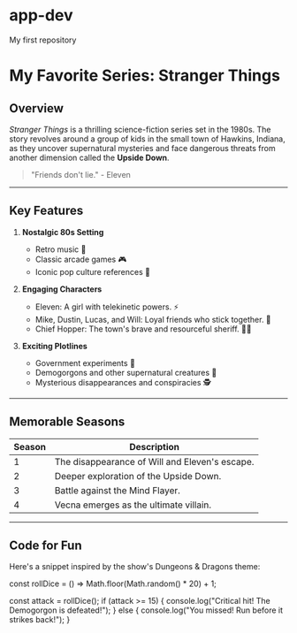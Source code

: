 # app-dev
My first repository
# My Favorite Series: **Stranger Things**

## **Overview**
*Stranger Things* is a thrilling science-fiction series set in the 1980s. The story revolves around a group of kids in the small town of Hawkins, Indiana, as they uncover supernatural mysteries and face dangerous threats from another dimension called the **Upside Down**.

> "Friends don't lie." - Eleven

---

## **Key Features**
1. **Nostalgic 80s Setting**
   - Retro music 🎵
   - Classic arcade games 🎮
   - Iconic pop culture references 📼

2. **Engaging Characters**
   - Eleven: A girl with telekinetic powers. :zap:
   - Mike, Dustin, Lucas, and Will: Loyal friends who stick together. 🤝
   - Chief Hopper: The town's brave and resourceful sheriff. :policeman:

3. **Exciting Plotlines**
   - Government experiments 🧪
   - Demogorgons and other supernatural creatures 👾
   - Mysterious disappearances and conspiracies 🕵️

---

## **Memorable Seasons**
| Season | Description                                      |
|--------|--------------------------------------------------|
| 1      | The disappearance of Will and Eleven's escape.  |
| 2      | Deeper exploration of the Upside Down.          |
| 3      | Battle against the Mind Flayer.                 |
| 4      | Vecna emerges as the ultimate villain.          |

---

## **Code for Fun**
Here's a snippet inspired by the show's Dungeons & Dragons theme:


const rollDice = () => Math.floor(Math.random() * 20) + 1;

const attack = rollDice();
if (attack >= 15) {
  console.log("Critical hit! The Demogorgon is defeated!");
} else {
  console.log("You missed! Run before it strikes back!");
}
